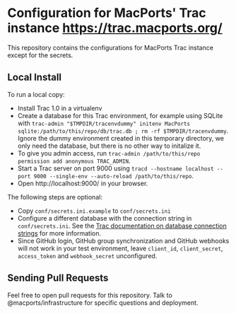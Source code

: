 # Configuration for MacPorts' Trac instance https://trac.macports.org/

This repository contains the configurations for MacPorts Trac instance except
for the secrets.
	
## Local Install
To run a local copy:

- Install Trac 1.0 in a virtualenv
- Create a database for this Trac environment, for example using SQLite with
  `trac-admin "$TMPDIR/tracenvdummy" initenv MacPorts sqlite:/path/to/this/repo/db/trac.db ; rm -rf $TMPDIR/tracenvdummy`.
  Ignore the dummy environment created in this temporary directory, we only
  need the database, but there is no other way to initalize it.
- To give you admin access, run
  `trac-admin /path/to/this/repo permission add anonymous TRAC_ADMIN`.
- Start a Trac server on port 9000 using
  `tracd --hostname localhost --port 9000 --single-env --auto-reload /path/to/this/repo`.
- Open http://localhost:9000/ in your browser.

The following steps are optional:

- Copy `conf/secrets.ini.example` to `conf/secrets.ini`
- Configure a different database with the connection string in
  `conf/secrets.ini`. See the [Trac documentation on database connection
  strings](https://trac.edgewall.org/wiki/TracEnvironment#DatabaseConnectionStrings)
  for more information.
- Since GitHub login, GitHub group synchronization and GitHub webhooks will not
  work in your test environment, leave `client_id`, `client_secret`,
  `access_token` and `webhook_secret` unconfigured.

## Sending Pull Requests
Feel free to open pull requests for this repository. Talk to
@macports/infrastructure for specific questions and deployment.
